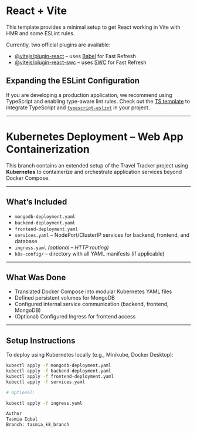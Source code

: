 # React + Vite

This template provides a minimal setup to get React working in Vite with HMR and some ESLint rules.

Currently, two official plugins are available:

- [@vitejs/plugin-react](https://github.com/vitejs/vite-plugin-react/blob/main/packages/plugin-react/README.md) – uses [Babel](https://babeljs.io/) for Fast Refresh
- [@vitejs/plugin-react-swc](https://github.com/vitejs/vite-plugin-react/blob/main/packages/plugin-react-swc/README.md) – uses [SWC](https://swc.rs/) for Fast Refresh

## Expanding the ESLint Configuration

If you are developing a production application, we recommend using TypeScript and enabling type-aware lint rules. Check out the [TS template](https://github.com/vitejs/vite/tree/main/packages/create-vite/template-react-ts) to integrate TypeScript and [`typescript-eslint`](https://typescript-eslint.io) in your project.

---

# Kubernetes Deployment – Web App Containerization

This branch contains an extended setup of the Travel Tracker project using **Kubernetes** to containerize and orchestrate application services beyond Docker Compose.

---

## What’s Included

- `mongodb-deployment.yaml`
- `backend-deployment.yaml`
- `frontend-deployment.yaml`
- `services.yaml` – NodePort/ClusterIP services for backend, frontend, and database
- `ingress.yaml` *(optional – HTTP routing)*
- `k8s-config/` – directory with all YAML manifests (if applicable)

---

## What Was Done

- Translated Docker Compose into modular Kubernetes YAML files
- Defined persistent volumes for MongoDB
- Configured internal service communication (backend, frontend, MongoDB)
- (Optional) Configured Ingress for frontend access

---

## Setup Instructions

To deploy using Kubernetes locally (e.g., Minikube, Docker Desktop):

```bash
kubectl apply -f mongodb-deployment.yaml
kubectl apply -f backend-deployment.yaml
kubectl apply -f frontend-deployment.yaml
kubectl apply -f services.yaml

# Optional:

kubectl apply -f ingress.yaml

Author
Tasmia Iqbal
Branch: tasmia_k8_branch



